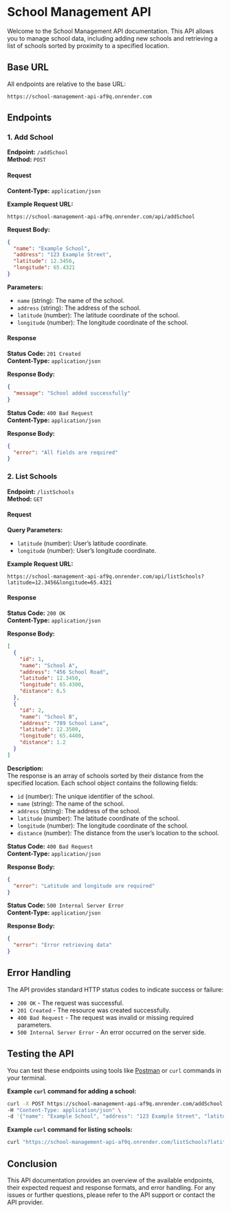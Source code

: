 # School Management API

Welcome to the School Management API documentation. This API allows you to manage school data, including adding new schools and retrieving a list of schools sorted by proximity to a specified location.

## Base URL

All endpoints are relative to the base URL:

```
https://school-management-api-af9q.onrender.com
```

## Endpoints

### 1. Add School

**Endpoint:** `/addSchool`  
**Method:** `POST`

#### Request

**Content-Type:** `application/json`

**Example Request URL:**

```
https://school-management-api-af9q.onrender.com/api/addSchool
```

**Request Body:**

```json
{
  "name": "Example School",
  "address": "123 Example Street",
  "latitude": 12.3456,
  "longitude": 65.4321
}
```

**Parameters:**

- `name` (string): The name of the school.
- `address` (string): The address of the school.
- `latitude` (number): The latitude coordinate of the school.
- `longitude` (number): The longitude coordinate of the school.

#### Response

**Status Code:** `201 Created`  
**Content-Type:** `application/json`

**Response Body:**

```json
{
  "message": "School added successfully"
}
```

**Status Code:** `400 Bad Request`  
**Content-Type:** `application/json`

**Response Body:**

```json
{
  "error": "All fields are required"
}
```


### 2. List Schools

**Endpoint:** `/listSchools`  
**Method:** `GET`

#### Request

**Query Parameters:**

- `latitude` (number): User’s latitude coordinate.
- `longitude` (number): User’s longitude coordinate.

**Example Request URL:**

```
https://school-management-api-af9q.onrender.com/api/listSchools?latitude=12.3456&longitude=65.4321
```

#### Response

**Status Code:** `200 OK`  
**Content-Type:** `application/json`

**Response Body:**

```json
[
  {
    "id": 1,
    "name": "School A",
    "address": "456 School Road",
    "latitude": 12.3450,
    "longitude": 65.4300,
    "distance": 0.5
  },
  {
    "id": 2,
    "name": "School B",
    "address": "789 School Lane",
    "latitude": 12.3500,
    "longitude": 65.4400,
    "distance": 1.2
  }
]
```

**Description:**  
The response is an array of schools sorted by their distance from the specified location. Each school object contains the following fields:

- `id` (number): The unique identifier of the school.
- `name` (string): The name of the school.
- `address` (string): The address of the school.
- `latitude` (number): The latitude coordinate of the school.
- `longitude` (number): The longitude coordinate of the school.
- `distance` (number): The distance from the user’s location to the school.

**Status Code:** `400 Bad Request`  
**Content-Type:** `application/json`

**Response Body:**

```json
{
  "error": "Latitude and longitude are required"
}
```

**Status Code:** `500 Internal Server Error`  
**Content-Type:** `application/json`

**Response Body:**

```json
{
  "error": "Error retrieving data"
}
```

## Error Handling

The API provides standard HTTP status codes to indicate success or failure:

- `200 OK` - The request was successful.
- `201 Created` - The resource was created successfully.
- `400 Bad Request` - The request was invalid or missing required parameters.
- `500 Internal Server Error` - An error occurred on the server side.

## Testing the API

You can test these endpoints using tools like [Postman](https://www.postman.com/) or `curl` commands in your terminal.

**Example `curl` command for adding a school:**

```bash
curl -X POST https://school-management-api-af9q.onrender.com/addSchool \
-H "Content-Type: application/json" \
-d '{"name": "Example School", "address": "123 Example Street", "latitude": 12.3456, "longitude": 65.4321}'
```

**Example `curl` command for listing schools:**

```bash
curl "https://school-management-api-af9q.onrender.com/listSchools?latitude=12.3456&longitude=65.4321"
```

## Conclusion

This API documentation provides an overview of the available endpoints, their expected request and response formats, and error handling. For any issues or further questions, please refer to the API support or contact the API provider.
